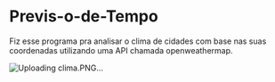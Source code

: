 # Previs-o-de-Tempo
Fiz esse programa pra analisar o clima de cidades com base nas suas coordenadas utilizando uma API chamada openweathermap.

![Uploading clima.PNG…]()
